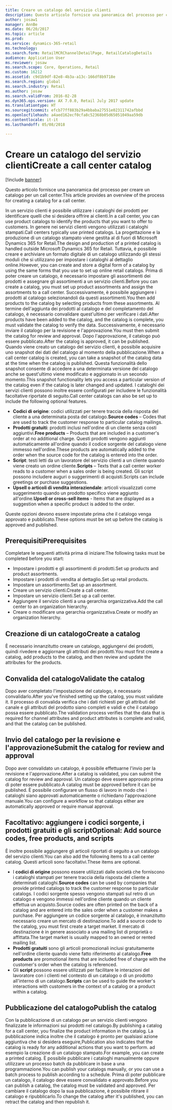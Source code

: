 ```yaml
---
title: Creare un catalogo del servizio clienti
description: Questo articolo fornisce una panoramica del processo per creare un catalogo per un call center.
author: josaw1
manager: AnnBe
ms.date: 06/20/2017
ms.topic: article
ms.prod: 
ms.service: dynamics-365-retail
ms.technology: 
ms.search.form: RetailMCRChannelDetailPage, RetailCatalogDetails
audience: Application User
ms.reviewer: josaw
ms.search.scope: Core, Operations, Retail
ms.custom: 16212
ms.assetid: c9d1b9df-82e8-4b3a-a13c-166df8b9718e
ms.search.region: global
ms.search.industry: Retail
ms.author: josaw
ms.search.validFrom: 2016-02-28
ms.dyn365.ops.version: AX 7.0.0, Retail July 2017 update
ms.translationtype: HT
ms.sourcegitcommit: efcb77ff883b29a4bbaba27551e02311742afbbd
ms.openlocfilehash: a4aed162ecf0cfa8c52368b05d65051049aa59db
ms.contentlocale: it-it
ms.lasthandoff: 05/08/2018

---
```


# <a name="create-a-call-center-catalog"></a><span data-ttu-id="c6bae-103">Creare un catalogo del servizio clienti</span><span class="sxs-lookup"><span data-stu-id="c6bae-103">Create a call center catalog</span></span>

[!include [banner](includes/banner.md)]

<span data-ttu-id="c6bae-104">Questo articolo fornisce una panoramica del processo per creare un catalogo per un call center.</span><span class="sxs-lookup"><span data-stu-id="c6bae-104">This article provides an overview of the process for creating a catalog for a call center.</span></span> 

<span data-ttu-id="c6bae-105">In un servizio clienti è possibile utilizzare i cataloghi dei prodotti per identificare quelli che si desidera offrire ai clienti.</span><span class="sxs-lookup"><span data-stu-id="c6bae-105">In a call center, you can use product catalogs to identify the products that you want to offer to customers.</span></span> <span data-ttu-id="c6bae-106">In genere nei servizi clienti vengono utilizzati i cataloghi stampati.</span><span class="sxs-lookup"><span data-stu-id="c6bae-106">Call centers typically use printed catalogs.</span></span> <span data-ttu-id="c6bae-107">La progettazione e la produzione di un catalogo stampato viene gestita al di fuori di Microsoft Dynamics 365 for Retail.</span><span class="sxs-lookup"><span data-stu-id="c6bae-107">The design and production of a printed catalog is handled outside Microsoft Dynamics 365 for Retail.</span></span> <span data-ttu-id="c6bae-108">Tuttavia, è possibile creare e archiviare un formato digitale di un catalogo utilizzando gli stessi moduli che si utilizzano per impostare i cataloghi al dettaglio online.</span><span class="sxs-lookup"><span data-stu-id="c6bae-108">However, you can create and store a digital form of a catalog by using the same forms that you use to set up online retail catalogs.</span></span> <span data-ttu-id="c6bae-109">Prima di poter creare un catalogo, è necessario impostare gli assortimenti dei prodotti e assegnare gli assortimenti a un servizio clienti.</span><span class="sxs-lookup"><span data-stu-id="c6bae-109">Before you can create a catalog, you must set up product assortments and assign the assortments to a call center.</span></span> <span data-ttu-id="c6bae-110">Successivamente, è possibile aggiungere i prodotti al catalogo selezionandoli da questi assortimenti.</span><span class="sxs-lookup"><span data-stu-id="c6bae-110">You then add products to the catalog by selecting products from these assortments.</span></span> <span data-ttu-id="c6bae-111">Al termine dell'aggiunta dei prodotti al catalogo e del completamento del catalogo, è necessario convalidare quest'ultimo per verificare i dati.</span><span class="sxs-lookup"><span data-stu-id="c6bae-111">After products have been added to the catalog, and the catalog is complete, you must validate the catalog to verify the data.</span></span> <span data-ttu-id="c6bae-112">Successivamente, è necessario inviare il catalogo per la revisione e l'approvazione.</span><span class="sxs-lookup"><span data-stu-id="c6bae-112">You must then submit the catalog for review and approval.</span></span> <span data-ttu-id="c6bae-113">Dopo l'approvazione, il catalogo può essere pubblicato.</span><span class="sxs-lookup"><span data-stu-id="c6bae-113">After the catalog is approved, it can be published.</span></span> <span data-ttu-id="c6bae-114">Quando viene creato un catalogo del servizio clienti, è possibile acquisire uno snapshot dei dati del catalogo al momento della pubblicazione.</span><span class="sxs-lookup"><span data-stu-id="c6bae-114">When a call center catalog is created, you can take a snapshot of the catalog data at the time when the catalog is published.</span></span> <span data-ttu-id="c6bae-115">Questa funzionalità dello snapshot consente di accedere a una determinata versione del catalogo anche se quest'ultimo viene modificato e aggiornato in un secondo momento.</span><span class="sxs-lookup"><span data-stu-id="c6bae-115">This snapshot functionality lets you access a particular version of the catalog even if the catalog is later changed and updated.</span></span> <span data-ttu-id="c6bae-116">I cataloghi dei servizi clienti possono inoltre essere configurati per includere le funzionalità facoltative riportate di seguito.</span><span class="sxs-lookup"><span data-stu-id="c6bae-116">Call center catalogs can also be set up to include the following optional features.</span></span>

-   <span data-ttu-id="c6bae-117">**Codici di origine**: codici utilizzati per tenere traccia della risposta del cliente a una determinata posta del catalogo.</span><span class="sxs-lookup"><span data-stu-id="c6bae-117">**Source codes** – Codes that are used to track the customer response to particular catalog mailings.</span></span>
-   <span data-ttu-id="c6bae-118">**Prodotti gratuiti**: prodotti inclusi nell'ordine di un cliente senza costi aggiuntivi.</span><span class="sxs-lookup"><span data-stu-id="c6bae-118">**Free products** – Products that are included in a customer's order at no additional charge.</span></span> <span data-ttu-id="c6bae-119">Questi prodotti vengono aggiunti automaticamente all'ordine quando il codice sorgente del catalogo viene immesso nell'ordine.</span><span class="sxs-lookup"><span data-stu-id="c6bae-119">These products are automatically added to the order when the source code for the catalog is entered into the order.</span></span>
-   <span data-ttu-id="c6bae-120">**Script**: testi letti da un lavoratore del servizio clienti a un cliente quando viene creato un ordine cliente.</span><span class="sxs-lookup"><span data-stu-id="c6bae-120">**Scripts** – Texts that a call center worker reads to a customer when a sales order is being created.</span></span> <span data-ttu-id="c6bae-121">Gli script possono includere auguri o suggerimenti di acquisti.</span><span class="sxs-lookup"><span data-stu-id="c6bae-121">Scripts can include greetings or purchase suggestions.</span></span>
-   <span data-ttu-id="c6bae-122">**Upsell o articoli di vendita interaziendale**: articoli visualizzati come suggerimento quando un prodotto specifico viene aggiunto all'ordine.</span><span class="sxs-lookup"><span data-stu-id="c6bae-122">**Upsell or cross-sell items** - Items that are displayed as a suggestion when a specific product is added to the order.</span></span>

<span data-ttu-id="c6bae-123">Queste opzioni devono essere impostate prima che il catalogo venga approvato e pubblicato.</span><span class="sxs-lookup"><span data-stu-id="c6bae-123">These options must be set up before the catalog is approved and published.</span></span>

## <a name="prerequisites"></a><span data-ttu-id="c6bae-124">Prerequisiti</span><span class="sxs-lookup"><span data-stu-id="c6bae-124">Prerequisites</span></span>
<span data-ttu-id="c6bae-125">Completare le seguenti attività prima di iniziare:</span><span class="sxs-lookup"><span data-stu-id="c6bae-125">The following tasks must be completed before you start:</span></span>

-   <span data-ttu-id="c6bae-126">Impostare i prodotti e gli assortimenti di prodotti.</span><span class="sxs-lookup"><span data-stu-id="c6bae-126">Set up products and product assortments.</span></span>
-   <span data-ttu-id="c6bae-127">Impostare i prodotti di vendita al dettaglio.</span><span class="sxs-lookup"><span data-stu-id="c6bae-127">Set up retail products.</span></span>
-   <span data-ttu-id="c6bae-128">Impostare un assortimento.</span><span class="sxs-lookup"><span data-stu-id="c6bae-128">Set up an assortment.</span></span>
-   <span data-ttu-id="c6bae-129">Creare un servizio clienti.</span><span class="sxs-lookup"><span data-stu-id="c6bae-129">Create a call center.</span></span>
-   <span data-ttu-id="c6bae-130">Impostare un servizio clienti.</span><span class="sxs-lookup"><span data-stu-id="c6bae-130">Set up a call center.</span></span>
-   <span data-ttu-id="c6bae-131">Aggiungere il servizio clienti a una gerarchia organizzativa.</span><span class="sxs-lookup"><span data-stu-id="c6bae-131">Add the call center to an organization hierarchy.</span></span>
-   <span data-ttu-id="c6bae-132">Creare o modificare una gerarchia organizzativa.</span><span class="sxs-lookup"><span data-stu-id="c6bae-132">Create or modify an organization hierarchy.</span></span>

## <a name="create-a-catalog"></a><span data-ttu-id="c6bae-133">Creazione di un catalogo</span><span class="sxs-lookup"><span data-stu-id="c6bae-133">Create a catalog</span></span>
<span data-ttu-id="c6bae-134">È necessario innanzitutto creare un catalogo, aggiungervi dei prodotti, quindi rivedere e aggiornare gli attributi dei prodotti.</span><span class="sxs-lookup"><span data-stu-id="c6bae-134">You must first create a catalog, add products to the catalog, and then review and update the attributes for the products.</span></span>

## <a name="validate-the-catalog"></a><span data-ttu-id="c6bae-135">Convalida del catalogo</span><span class="sxs-lookup"><span data-stu-id="c6bae-135">Validate the catalog</span></span>
<span data-ttu-id="c6bae-136">Dopo aver completato l'impostazione del catalogo, è necessario convalidarlo.</span><span class="sxs-lookup"><span data-stu-id="c6bae-136">After you've finished setting up the catalog, you must validate it.</span></span> <span data-ttu-id="c6bae-137">Il processo di convalida verifica che i dati richiesti per gli attributi del canale e gli attributi del prodotto siano completi e validi e che il catalogo possa essere pubblicato.</span><span class="sxs-lookup"><span data-stu-id="c6bae-137">The validation process verifies that the data that is required for channel attributes and product attributes is complete and valid, and that the catalog can be published.</span></span>

## <a name="submit-the-catalog-for-review-and-approval"></a><span data-ttu-id="c6bae-138">Invio del catalogo per la revisione e l'approvazione</span><span class="sxs-lookup"><span data-stu-id="c6bae-138">Submit the catalog for review and approval</span></span>
<span data-ttu-id="c6bae-139">Dopo aver convalidato un catalogo, è possibile effettuarne l'invio per la revisione e l'approvazione.</span><span class="sxs-lookup"><span data-stu-id="c6bae-139">After a catalog is validated, you can submit the catalog for review and approval.</span></span> <span data-ttu-id="c6bae-140">Un catalogo deve essere approvato prima di poter essere pubblicato.</span><span class="sxs-lookup"><span data-stu-id="c6bae-140">A catalog must be approved before it can be published.</span></span> <span data-ttu-id="c6bae-141">È possibile configurare un flusso di lavoro in modo che i cataloghi siano approvati automaticamente o richiedano l'approvazione manuale.</span><span class="sxs-lookup"><span data-stu-id="c6bae-141">You can configure a workflow so that catalogs either are automatically approved or require manual approval.</span></span>

## <a name="optional-add-source-codes-free-products-and-scripts"></a><span data-ttu-id="c6bae-142">Facoltativo: aggiungere i codici sorgente, i prodotti gratuiti e gli script</span><span class="sxs-lookup"><span data-stu-id="c6bae-142">Optional: Add source codes, free products, and scripts</span></span>
<span data-ttu-id="c6bae-143">È inoltre possibile aggiungere gli articoli riportati di seguito a un catalogo del servizio clienti.</span><span class="sxs-lookup"><span data-stu-id="c6bae-143">You can also add the following items to a call center catalog.</span></span> <span data-ttu-id="c6bae-144">Questi articoli sono facoltativi.</span><span class="sxs-lookup"><span data-stu-id="c6bae-144">These items are optional.</span></span>

-   <span data-ttu-id="c6bae-145">I **codici di origine** possono essere utilizzati dalle società che forniscono i cataloghi stampati per tenere traccia della risposta del cliente a determinati cataloghi.</span><span class="sxs-lookup"><span data-stu-id="c6bae-145">**Source codes** can be used by companies that provide printed catalogs to track the customer response to particular catalogs.</span></span> <span data-ttu-id="c6bae-146">I codici sorgente spesso vengono stampati sul retro di un catalogo e vengono immessi nell'ordine cliente quando un cliente effettua un acquisto.</span><span class="sxs-lookup"><span data-stu-id="c6bae-146">Source codes are often printed on the back of a catalog and are entered into the sales order when a customer makes a purchase.</span></span> <span data-ttu-id="c6bae-147">Per aggiungere un codice sorgente al catalogo, è innanzitutto necessario creare un mercato di destinazione.</span><span class="sxs-lookup"><span data-stu-id="c6bae-147">To add a source code to the catalog, you must first create a target market.</span></span> <span data-ttu-id="c6bae-148">Il mercato di destinazione è in genere associato a una mailing list di proprietà o affittata.</span><span class="sxs-lookup"><span data-stu-id="c6bae-148">The target market is usually mapped to an owned or rented mailing list.</span></span>
-   <span data-ttu-id="c6bae-149">**Prodotti gratuiti** sono gli articoli promozionali inclusi gratuitamente nell'ordine cliente quando viene fatto riferimento al catalogo.</span><span class="sxs-lookup"><span data-stu-id="c6bae-149">**Free products** are promotional items that are included free of charge with the customer's order when the catalog is referenced.</span></span>
-   <span data-ttu-id="c6bae-150">Gli **script** possono essere utilizzati per facilitare le interazioni del lavoratore con i clienti nel contesto di un catalogo o di un prodotto all'interno di un catalogo.</span><span class="sxs-lookup"><span data-stu-id="c6bae-150">**Scripts** can be used to guide the worker's interactions with customers in the context of a catalog or a product within a catalog.</span></span>

## <a name="publish-the-catalog"></a><span data-ttu-id="c6bae-151">Pubblicazione del catalogo</span><span class="sxs-lookup"><span data-stu-id="c6bae-151">Publish the catalog</span></span>
<span data-ttu-id="c6bae-152">Con la pubblicazione di un catalogo per un servizio clienti vengono finalizzate le informazioni sui prodotti nel catalogo.</span><span class="sxs-lookup"><span data-stu-id="c6bae-152">By publishing a catalog for a call center, you finalize the product information in the catalog.</span></span> <span data-ttu-id="c6bae-153">La pubblicazione indica inoltre che il catalogo è pronto per qualsiasi azione aggiuntiva che si desidera eseguire,</span><span class="sxs-lookup"><span data-stu-id="c6bae-153">Publication also indicates that the catalog is ready for any additional actions that you want to perform.</span></span> <span data-ttu-id="c6bae-154">ad esempio la creazione di un catalogo stampato.</span><span class="sxs-lookup"><span data-stu-id="c6bae-154">For example, you can create a printed catalog.</span></span> <span data-ttu-id="c6bae-155">È possibile pubblicare i cataloghi manualmente oppure utilizzare un processo batch da pubblicare in base a una programmazione.</span><span class="sxs-lookup"><span data-stu-id="c6bae-155">You can publish your catalogs manually, or you can use a batch process to publish according to a schedule.</span></span> <span data-ttu-id="c6bae-156">Prima di poter pubblicare un catalogo, il catalogo deve essere convalidato e approvato.</span><span class="sxs-lookup"><span data-stu-id="c6bae-156">Before you can publish a catalog, the catalog must be validated and approved.</span></span> <span data-ttu-id="c6bae-157">Per cambiare il catalogo dopo la sua pubblicazione, è possibile ritirare il catalogo e ripubblicarlo.</span><span class="sxs-lookup"><span data-stu-id="c6bae-157">To change the catalog after it's published, you can retract the catalog and then republish it.</span></span>




